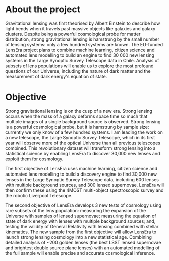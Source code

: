 # About the project

Gravitational lensing was first theorised by Albert Einstein to describe how light bends when it travels past massive objects like galaxies and galaxy clusters. Despite being a powerful cosmological probe for matter distribution, strong gravitational lensing is hamstrung by the small number of lensing systems: only a few hundred systems are known. The EU-funded LensEra project plans to combine machine learning, citizen science and automated lens modelling to build an engine to find 30 000 new lensing systems in the Large Synoptic Survey Telescope data in Chile. Analysis of subsets of lens populations will enable us to explore the most profound questions of our Universe, including the nature of dark matter and the measurement of dark energy's equation of state.

# Objective

Strong gravitational lensing is on the cusp of a new era. Strong lensing occurs when the mass of a galaxy deforms space time so much that multiple images of a single background source is observed. Strong lensing is a powerful cosmological probe, but it is hamstrung by sample size: currently we only know of a few hundred systems. I am leading the work on a new telescope, the Large Synoptic Survey Telescope, which in its first year will observe more of the optical Universe than all previous telescopes combined. This revolutionary dataset will transform strong lensing into a statistical science by enabling LensEra to discover 30,000 new lenses and exploit them for cosmology.

The first objective of LensEra uses machine learning, citizen science and automated lens modelling to build a discovery engine to find 30,000 new lenses in the Large Synoptic Survey Telescope data, including 600 lenses with multiple background sources, and 300 lensed supernovae. LensEra will then confirm these using the 4MOST multi-object spectroscopic survey and the robotic Liverpool Telescope.

The second objective of LensEra develops 3 new tests of cosmology using rare subsets of the lens population: measuring the expansion of the Universe with samples of lensed supernovae; measuring the equation of state of dark energy with lenses with multiple background sources; and, testing the validity of General Relativity with lensing combined with stellar kinematics. The new sample from the first objective will allow LensEra to launch strong lensing cosmology into a new statistical age. Combining detailed analysis of ~200 golden lenses (the best LSST lensed supernovae and brightest double source plane lenses) with an automated modelling of the full sample will enable precise and accurate cosmological inference.


